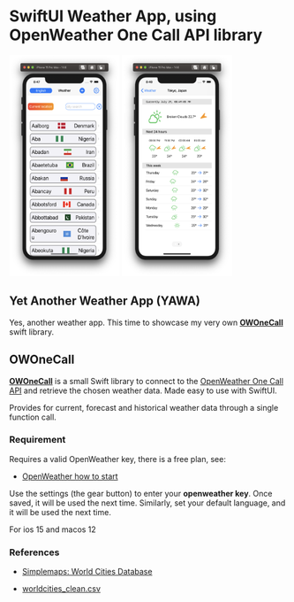 # SwiftUI Weather App, using OpenWeather One Call API library 

<p float="left">
  <img src="Images/picture7.png"  width="200"  height="400" />
  <img src="Images/picture8.png"  width="200"  height="400" /> 
</p>

## Yet Another Weather App (YAWA)

Yes, another weather app. This time to showcase my very own [**OWOneCall**](https://github.com/workingDog/OWOneCall) swift library.


## OWOneCall

[**OWOneCall**](https://github.com/workingDog/OWOneCall) is a small Swift library to connect to the [OpenWeather One Call API](https://openweathermap.org/api/one-call-api) and retrieve the chosen weather data. Made easy to use with SwiftUI.

Provides for current, forecast and historical weather data through a single function call.

### Requirement

Requires a valid OpenWeather key, there is a free plan, see:

-    [OpenWeather how to start](https://openweathermap.org/appid)

Use the settings (the gear button) to enter your **openweather key**. Once saved, it will be used the next time.
Similarly, set your default language, and it will be used the next time.

For ios 15 and macos 12

### References

-  [Simplemaps: World Cities Database](https://simplemaps.com/data/world-cities)

-  [worldcities_clean.csv](https://gist.github.com/curran/13d30e855d48cdd6f22acdf0afe27286)

